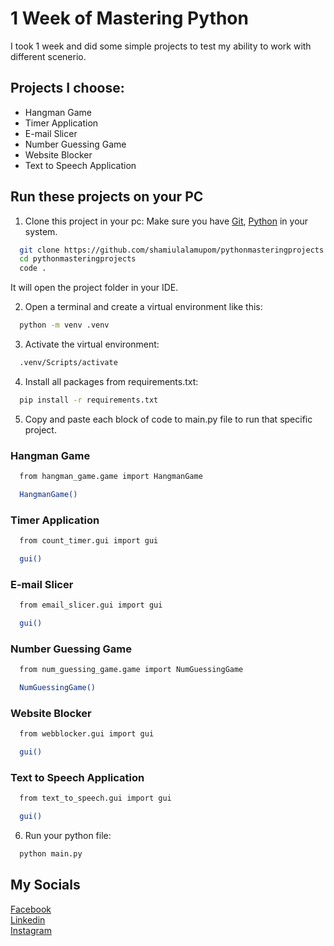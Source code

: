 
# 1 Week of Mastering Python

I took 1 week and did some simple projects to test my ability to work with different scenerio.



## Projects I choose:
- Hangman Game
- Timer Application
- E-mail Slicer
- Number Guessing Game
- Website Blocker
- Text to Speech Application
## Run these projects on your PC

1. Clone this project in your pc:
Make sure you have [Git](https://git-scm.com/downloads), [Python](https://www.python.org/downloads/) in your system.
```bash
  git clone https://github.com/shamiulalamupom/pythonmasteringprojects
  cd pythonmasteringprojects
  code .
```
It will open the project folder in your IDE.

2. Open a terminal and create a virtual environment like this:
```bash
  python -m venv .venv
```
3. Activate the virtual environment:
```bash
  .venv/Scripts/activate
```
4. Install all packages from requirements.txt:
```bash
  pip install -r requirements.txt
```

5. Copy and paste each block of code to main.py file to run that specific project.
### Hangman Game
```bash
  from hangman_game.game import HangmanGame

  HangmanGame()
```
### Timer Application
```bash
  from count_timer.gui import gui

  gui()
```
### E-mail Slicer
```bash
  from email_slicer.gui import gui

  gui()
```
### Number Guessing Game
```bash
  from num_guessing_game.game import NumGuessingGame

  NumGuessingGame()
```
### Website Blocker
```bash
  from webblocker.gui import gui

  gui()
```
### Text to Speech Application
```bash
  from text_to_speech.gui import gui

  gui()
```
6. Run your python file:
```bash
  python main.py
```
## My Socials
[Facebook](https://fb.me/shamiulalam74S/)\
[Linkedin](https://www.linkedin.com/in/shamiulalamupom/)\
[Instagram](https://www.instagram.com/shamiulalamupom/)
